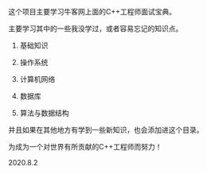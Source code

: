 这个项目主要学习牛客网上面的C++工程师面试宝典。

主要学习其中的一些我没学过，或者容易忘记的知识点。

1. 基础知识

2. 操作系统

3. 计算机网络

4. 数据库
5. 算法与数据结构

并且如果在其他地方有学到一些新知识，也会添加进这个目录。

为成为一个对世界有所贡献的C++工程师而努力！

2020.8.2


